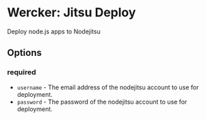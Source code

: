 # Wercker: Jitsu Deploy

Deploy node.js apps to Nodejitsu

## Options

### required

* `username` - The email address of the nodejitsu account to use for deployment.
* `password` - The password of the nodejitsu account to use for deployment.
